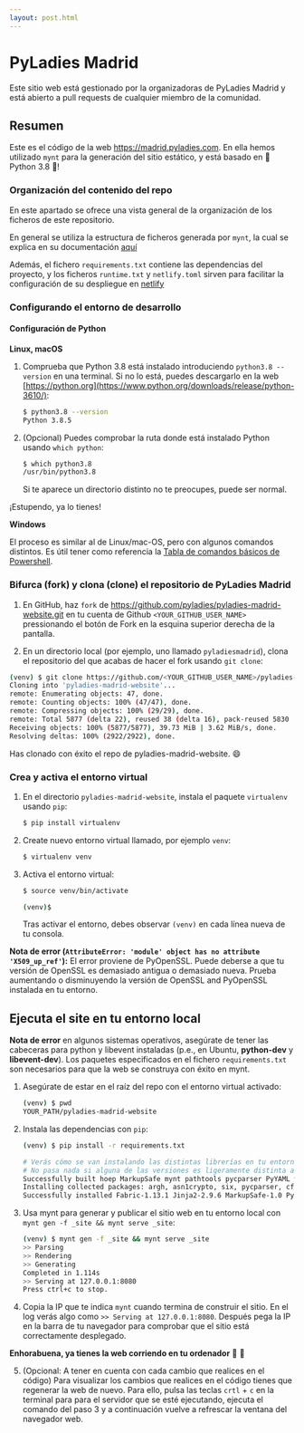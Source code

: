 ```yaml
---
layout: post.html
---
```

# PyLadies Madrid

Este sitio web está gestionado por la organizadoras de PyLadies Madrid y está abierto a pull requests de cualquier miembro de la comunidad.

## Resumen

Este es el código de la web https://madrid.pyladies.com. En ella hemos 
utilizado `mynt` para la generación del sitio estático, y está basado en 
🐍 Python 3.8 🐍!

### Organización del contenido del repo

En este apartado se ofrece una vista general de la organización de los ficheros 
de este repositorio.

En general se utiliza la estructura de ficheros generada por `mynt`, la cual se 
explica en su documentación [aquí](https://mynt.uhnomoli.com/docs/quickstart/)

Además, el fichero `requirements.txt` contiene las dependencias del proyecto, y
los ficheros `runtime.txt` y `netlify.toml` sirven para facilitar la configuración
de su despliegue en [netlify](https://www.netlify.com/)


### Configurando el entorno de desarrollo

#### Configuración de Python

**Linux, macOS**

1. Comprueba que Python 3.8 está instalado introduciendo `python3.8 --version` en una terminal. 
   Si no lo está, puedes descargarlo en la web [https://python.org](https://www.python.org/downloads/release/python-3610/):
   ```bash
   $ python3.8 --version
   Python 3.8.5
   ```

2. (Opcional) Puedes comprobar la ruta donde está instalado Python usando `which python`:
   ```bash
   $ which python3.8
   /usr/bin/python3.8
   ```
   Si te aparece un directorio distinto no te preocupes, puede ser normal.

¡Estupendo, ya lo tienes!

**Windows**

El proceso es similar al de Linux/mac-OS, pero con algunos comandos distintos.
Es útil tener como referencia la [Tabla de comandos básicos de Powershell](https://devblogs.microsoft.com/scripting/table-of-basic-powershell-commands/).

### Bifurca (fork) y clona (clone) el repositorio de PyLadies Madrid

1. En GitHub, haz `fork` de https://github.com/pyladies/pyladies-madrid-website.git en tu cuenta de Github 
   `<YOUR_GITHUB_USER_NAME>` pressionando el botón de Fork en la esquina superior derecha de la pantalla.
   
2. En un directorio local (por ejemplo, uno llamado `pyladiesmadrid`), clona el repositorio del que acabas de hacer el fork usando
  `git clone`:

  ```bash
  (venv) $ git clone https://github.com/<YOUR_GITHUB_USER_NAME>/pyladies-madrid-website.git
  Cloning into 'pyladies-madrid-website'...
  remote: Enumerating objects: 47, done.
  remote: Counting objects: 100% (47/47), done.
  remote: Compressing objects: 100% (29/29), done.
  remote: Total 5877 (delta 22), reused 38 (delta 16), pack-reused 5830
  Receiving objects: 100% (5877/5877), 39.73 MiB | 3.62 MiB/s, done.
  Resolving deltas: 100% (2922/2922), done.
  ```

  Has clonado con éxito el repo de pyladies-madrid-website. :smile:
  
### Crea y activa el entorno virtual

1. En el directorio `pyladies-madrid-website`, instala el paquete `virtualenv` usando `pip`:

   ```bash
   $ pip install virtualenv
   ```

2. Create nuevo entorno virtual llamado, por ejemplo `venv`:

   ```bash
   $ virtualenv venv
   ```

3. Activa el entorno virtual:

   ```bash
   $ source venv/bin/activate

   (venv)$
   ```

   Tras activar el entorno, debes observar `(venv)` en cada línea nueva de tu consola.

**Nota de error (`AttributeError: 'module' object has no attribute 'X509_up_ref'`):** El error proviene de PyOpenSSL. 
Puede deberse a que tu versión de OpenSSL es demasiado antigua o demasiado nueva. Prueba aumentando o disminuyendo 
la versión de OpenSSL and PyOpenSSL instalada en tu entorno.


## Ejecuta el site en tu entorno local

**Nota de error** en algunos sistemas operativos, asegúrate de tener las cabeceras para python y libevent
instaladas (p.e., en Ubuntu, **python-dev** y **libevent-dev**). Los paquetes especificados en el fichero
`requirements.txt` son necesarios para que la web se construya con éxito en mynt.

1. Asegúrate de estar en el raíz del repo con el entorno virtual activado:
   ```bash
   (venv) $ pwd
   YOUR_PATH/pyladies-madrid-website
   ```
2. Instala las dependencias con `pip`:
   ```bash
   (venv) $ pip install -r requirements.txt

   # Verás cómo se van instalando las distintas librerías en tu entorno
   # No pasa nada si alguna de las versiones es ligeramente distinta a la de este log
   Successfully built hoep MarkupSafe mynt pathtools pycparser PyYAML watchdog
   Installing collected packages: argh, asn1crypto, six, pycparser, cffi, bcrypt, idna, enum34, ipaddress, cryptography, docutils, pyasn1, PyNaCl, paramiko, Fabric, hoep, MarkupSafe, Jinja2, Pygments, PyYAML, pathtools, watchdog, mynt
   Successfully installed Fabric-1.13.1 Jinja2-2.9.6 MarkupSafe-1.0 PyNaCl-1.1.2 PyYAML-3.12 Pygments-2.2.0 argh-0.26.2 asn1crypto-0.22.0 bcrypt-3.1.3 cffi-1.10.0 cryptography-2.0.3 docutils-0.14 enum34-1.1.6 hoep-1.0.2 idna-2.6 ipaddress-1.0.18 mynt-0.3.1 paramiko-2.2.1 pathtools-0.1.2 pyasn1-0.3.2 pycparser-2.18 six-1.10.0 watchdog-0.8.3
   ```

3. Usa mynt para generar y publicar el sitio web en tu entorno local con 
   `mynt gen -f _site && mynt serve _site`:
   ```bash
   (venv) $ mynt gen -f _site && mynt serve _site
   >> Parsing
   >> Rendering
   >> Generating
   Completed in 1.114s
   >> Serving at 127.0.0.1:8080
   Press ctrl+c to stop.
   ```
4. Copia la IP que te indica `mynt` cuando termina de construir el sitio.
   En el log verás algo como `>> Serving at 127.0.0.1:8080`. Después pega la IP
   en la barra de tu navegador para comprobar que el sitio está correctamente desplegado.

**Enhorabuena, ya tienes la web corriendo en tu ordenador** :tada: :snake:

5. (Opcional: A tener en cuenta con cada cambio que realices en el código) 
   Para visualizar los cambios que realices en el código tienes que regenerar la
   web de nuevo. Para ello, pulsa las teclas `crtl` + `c` en la terminal para para
   el servidor que se esté ejecutando, ejecuta el comando del paso 3 y a continuación
   vuelve a refrescar la ventana del navegador web.
